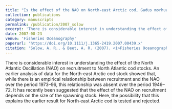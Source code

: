 ```yaml
---
title: "Is the effect of the NAO on North-east Arctic cod, Gadus morhua, recruitment stock-dependent?"
collection: publications
category: manuscripts
permalink: /publication/2007_solow
excerpt: 'There is considerable interest in understanding the effect of the North Atlantic Oscillation (NAO) on recruitment to North Atlantic cod stocks. An earlier analysis of data for the North‐east Arctic cod stock showed that, while there is ...'
date: 2007-08-23
venue: 'Fisheries Oceanography'
paperurl: 'https://doi.org/10.1111/j.1365-2419.2007.00439.x'
citation: 'Solow, A. R., & Beet, A. R. (2007). <i>Fisheries Oceanography</i> &quot;16(5), 479-481.&quot;.'
---
```


There is considerable interest in understanding the effect of the North Atlantic Oscillation (NAO) on recruitment to North Atlantic cod stocks. An earlier analysis of data for the North‐east Arctic cod stock showed that, while there is an empirical relationship between recruitment and the NAO over the period 1973–96, this relationship was absent over the period 1946–72. It has recently been suggested that the effect of the NAO on recruitment depends on the size of the spawning stock. Here, the possibility that this explains the earlier result for North‐east Arctic cod is tested and rejected.